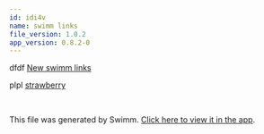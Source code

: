 ```yaml
---
id: idi4v
name: swimm links
file_version: 1.0.2
app_version: 0.8.2-0
---
```


dfdf [New swimm links](new-swimm-links.6fqnd.sw.md)

plpl [strawberry](strawberry.vaFeg.pl.sw.md)

<br/>

This file was generated by Swimm. [Click here to view it in the app](http://localhost:5000/repos/Z2l0aHViJTNBJTNBc3Rva2Utd2VhdGhlciUzQSUzQUFkZGllQ29oZW4=/docs/idi4v).